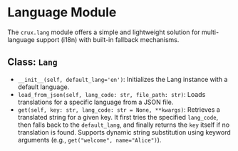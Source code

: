 # Language Module

The `crux.lang` module offers a simple and lightweight solution for multi-language support (i18n) with built-in fallback mechanisms.

## Class: `Lang`

- `__init__(self, default_lang='en')`: Initializes the Lang instance with a default language.
- `load_from_json(self, lang_code: str, file_path: str)`: Loads translations for a specific language from a JSON file.
- `get(self, key: str, lang_code: str = None, **kwargs)`: Retrieves a translated string for a given key. It first tries the specified `lang_code`, then falls back to the `default_lang`, and finally returns the `key` itself if no translation is found. Supports dynamic string substitution using keyword arguments (e.g., `get("welcome", name="Alice")`).